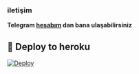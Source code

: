### **iletişim**

**Telegram [hesabım](https://t.me/MajesteSaip) dan bana ulaşabilirsiniz**
## 🚀 Deploy to heroku
[![Deploy](https://www.herokucdn.com/deploy/button.svg)](https://heroku.com/deploy?template=https://github.com/Drmehmetaktass/adderbot)
